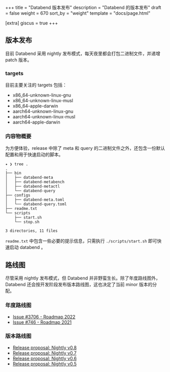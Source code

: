 +++
title = "Databend 版本发布"
description = "Databend 的版本发布"
draft = false
weight = 670
sort_by = "weight"
template = "docs/page.html"

[extra]
giscus = true
+++

## 版本发布

目前 Databend 采用 nightly 发布模式，每天夜里都会打包二进制文件，并递增 patch 版本。

### targets

目前主要关注的 targets 包括：

- x86_64-unknown-linux-gnu
- x86_64-unknown-linux-musl
- x86_64-apple-darwin
- aarch64-unknown-linux-gnu
- aarch64-unknown-linux-musl
- aarch64-apple-darwin

### 内容物概要

为方便体验，release 中除了 meta 和 query 的二进制文件之外，还包含一份默认配置和用于快速启动的脚本。

```
✦ ❯ tree .
.
├── bin
│   ├── databend-meta
│   ├── databend-metabench
│   ├── databend-metactl
│   └── databend-query
├── configs
│   ├── databend-meta.toml
│   └── databend-query.toml
├── readme.txt
└── scripts
    ├── start.sh
    └── stop.sh

3 directories, 11 files
```

`readme.txt` 中包含一些必要的提示信息，只需执行 `./scripts/start.sh` 即可快速启动 databend 。

## 路线图

尽管采用 nightly 发布模式，但 Databend 并非野蛮生长。除了年度路线图外，Databend 还会按开发阶段发布版本路线图，这也决定了当前 minor 版本的分配。

### 年度路线图

- [Issue #3706 - Roadmap 2022](https://github.com/datafuselabs/databend/issues/3706)
- [Issue #746 - Roadmap 2021](https://github.com/datafuselabs/databend/issues/746)

### 版本路线图

- [Release proposal: Nightly v0.8](https://github.com/datafuselabs/databend/issues/4591)
- [Release proposal: Nightly v0.7](https://github.com/datafuselabs/databend/issues/3428)
- [Release proposal: Nightly v0.6](https://github.com/datafuselabs/databend/issues/2525)
- [Release proposal: Nightly v0.5](https://github.com/datafuselabs/databend/issues/2257)

